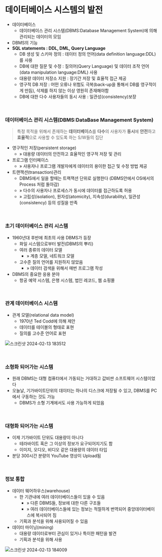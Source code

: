 # 데이터베이스 시스템의 발전
* 데이터베이스
  * 데이터베이스 관리 시스템(DBMS:Database Management System)에 의해 관리되는 데이터의 모임
* DBMS의 기능
* **SQL statements : DDL, DML, Query Language**
  * DB 생성 및 스키마 정의 : 데이터 정의 언어(data definition language:DDL)를 사용
  * DB에 대한 질문 및 수정 : 질의어(Query Language) 및 데이터 조작 언어(data manipulation language:DML) 사용
  * 대용량 데이터 저장소 지원 : 장기간 저장 및 효율적 접근 제공
  * 영구적 DB 저장 : 어떤 오류나 위험도 극복(back-up을 통해서 DB를 영구적이게 만듬), 삭제를 하지 않는 이상 영원히 존재해야함
  * DB에 대한 다수 사용자들의 동시 사용 : 일관성(consistency)보장

<br>

### 데이터베이스 관리 시스템(DBMS:DataBase Management System)
> 특정 목적을 위해서 존재하는 **데이터베이스**를 **다수**의 사용자가 **동시**에 **안전**하고 **효율적**으로 사용할 수 있도록 하는 S/W들의 집단
* 영구적인 저장(persistent storage) 
  * » 대용량 데이터의 안전하고 효율적인 영구적 저장 및 관리
* 프로그램 인터페이스 
  * » 사용자나 프로그램 개발자에게 데이터의 용이한 접근 및 수정 방법 제공
* 트랜잭션(transaction)관리 
  * DBMS에서 일을 할때는 트랙잭션 단위로 실행한다 (DBMS안에서 OS에서의 Process 처럼 돌아감)
  * » 다수의 사용자나 프로세스가 동시에 데이터를 접근하도록 허용
  * » 고립성(isolation), 원자성(atomicity), 지속성(durability), 일관성(consistency) 등의 성질을 만족

<br>

### 초기 데이터베이스 관리 시스템
* 1960년대 후반에 최초의 사용 DBMS가 등장
  * 화일 시스템으로부터 발전(DBMS의 뿌리)
  * 여러 종류의 데이터 모델
    * » 계층 모델, 네트워크 모델
  * 고수준 질의 언어를 지원하지 않았음
    * » 데이터 검색을 위해서 매번 프로그램 작성
* DBMS의 중요한 응용 분야
  * 항공 예약 시스템, 은행 시스템, 법인 레코드, 웹 쇼핑몰

<br>

### 관계 데이터베이스 시스템
* 관계 모델(relational data model)
  * 1970년 Ted Codd에 의해 제안
  * 데이터를 테이블의 형태로 표현
  * 질의를 고수준 언어로 표현

![스크린샷 2024-02-13 183512](https://github.com/kim-do-kyun/My_Study/assets/70315428/a6558f95-a00b-4eb5-9cd9-24ba8589144d)

<br>

### 소형화 되어가는 시스템
* 원래 DBMS는 대형 컴퓨터에서 가동되는 거대하고 값비싼 소프트웨어 시스템이었다
* 오늘날, 기가바이트단위의 데이터는 하나의 디스크에 저장될 수 있고, DBMS를 PC에서 구동하는 것도 가능
  * DBMS가 소형 기계에서도 사용 가능하게 되었음

<br>

### 대형화 되어가는 시스템
* 이제 기가바이트 단위도 대용량이 아니다
  * 테라바이트 혹은 그 이상의 정보가 요구되어지기도 함
  * 이미지, 오디오, 비디오 같은 대용량의 데이터 타입
* 분당 300시간 분량의 YouTube 영상이 Upload됨

<br>

### 정보 통합
* 데이터 웨어하우스(warehouse)
  * 한 기관내에 여러 데이터베이스들이 있을 수 있음
    * » 다른 DBMS들, 정보에 대한 다른 구조들
    * » 여러 데이터베이스들에 있는 정보는 적절하게 번역되어 중앙데이터베이스에 복사되어 짐
  * 기획과 분석을 위해 사용되어질 수 있음
* 데이터 마이닝(mining)
  * 대용량 데이터로부터 관심이 있거나 특이한 패턴을 발견
  * 기획과 분석을 위해 사용

![스크린샷 2024-02-13 184009](https://github.com/kim-do-kyun/My_Study/assets/70315428/f543c6f9-9509-406a-808b-d914e54f9f86)
